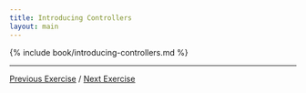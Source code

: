 ```yaml
---
title: Introducing Controllers
layout: main
---
```


{% include book/introducing-controllers.md %}

---

[Previous Exercise](ex2.html) / [Next Exercise](ex4.html)